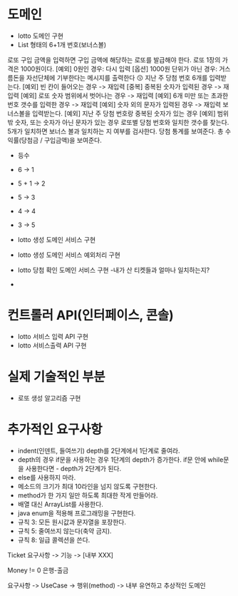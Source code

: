 # 도메인
- lotto 도메인 구현
- List 형태의 6+1개 번호(보너스볼)

로또 구입 금액을 입력하면 구입 금액에 해당하는 로또를 발급해야 한다.
로또 1장의 가격은 1000원이다.
[예외] 0원인 경우: 다시 입력
[옵션] 1000원 단위가 아닌 경우: 거스름돈을 자선단체에 기부한다는 메시지를 출력한다 😗
지난 주 당첨 번호 6개를 입력받는다.
[예외] 빈 칸이 들어오는 경우 -> 재입력
[중복] 중복된 숫자가 입력된 경우 -> 재입력
[예외] 로또 숫자 범위에서 벗어나는 경우 -> 재입력
[예외] 6개 미만 또는 초과한 번호 갯수를 입력한 경우 -> 재입력
[예외] 숫자 외의 문자가 입력된 경우 -> 재입력
보너스볼을 입력받는다.
[예외] 지난 주 당첨 번호랑 중복된 숫자가 있는 경우
[예외] 범위 밖 숫자, 또는 숫자가 아닌 문자가 있는 경우
로또별 당첨 번호와 일치한 갯수를 찾는다.
5개가 일치하면 보너스 볼과 일치하는 지 여부를 검사한다.
당첨 통계를 보여준다.
총 수익률(당첨금 / 구입금액)을 보여준다.

- 등수
- 6 -> 1
- 5 + 1 -> 2
- 5 -> 3
- 4 -> 4
- 3 -> 5

- lotto 생성 도메인 서비스 구현
- lotto 생성 도메인 서비스 예외처리 구현
- lotto 당첨 확인 도메인 서비스 구현
 -내가 산 티켓들과 얼마나 일치하는지?
- 

# 컨트롤러 API(인터페이스, 콘솔)
- lotto 서비스 입력 API 구현
- lotto 서비스출력 API 구현

# 실제 기술적인 부분
- 로또 생성 알고리즘 구현

# 추가적인 요구사항
- indent(인덴트, 들여쓰기) depth를 2단계에서 1단계로 줄여라.
- depth의 경우 if문을 사용하는 경우 1단계의 depth가 증가한다. if문 안에 while문을 사용한다면 - depth가 2단계가 된다.
- else를 사용하지 마라.
-  메소드의 크기가 최대 10라인을 넘지 않도록 구현한다.
- method가 한 가지 일만 하도록 최대한 작게 만들어라.
- 배열 대신 ArrayList를 사용한다.
- java enum을 적용해 프로그래밍을 구현한다.
- 규칙 3: 모든 원시값과 문자열을 포장한다.
- 규칙 5: 줄여쓰지 않는다(축약 금지).
- 규칙 8: 일급 콜렉션을 쓴다.

Ticket
요구사항 -> 기능 -> [내부 XXX]



Money != 0 
은행-출금


요구사항 -> UseCase -> 행위(method) -> 내부
유연하고 추상적인 도메인
